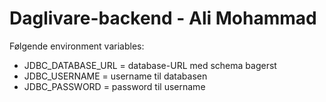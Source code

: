 # Daglivare-backend - Ali Mohammad

Følgende environment variables:

* JDBC_DATABASE_URL = database-URL med schema bagerst
* JDBC_USERNAME = username til databasen
* JDBC_PASSWORD = password til username
